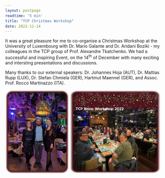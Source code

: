 ```yaml
---
layout: postpage
readtime: '5 min'
title: "TCP Christmas Workshop"
date: 2022-12-14
---
```


<span class="dropcap"> I</span>t was a great pleasure for me to co-organise a Christmas Workshop at the University of Luxembourg with Dr. Mario Galante and Dr. Aridani Boziki - 
my colleagues in the TCP group of Prof. Alexandre Tkatchenko.
We had a successful and inspiring Event, on the 14<sup>th</sup> of December with many exciting and intersting 
presentations and discussions.

Many thanks to our external speakers: Dr. Johannes Hoja (AUT), Dr. Mattias Rupp (LUX), Dr. Stefan Chmiela (GER),
Hartmut Maennel (GER), and Assoc. Prof. Rocco Martinazzo (ITA).

<img width=800 src='https://raw.githubusercontent.com/carolin-m/carolin-m.github.io/main/img/posts/post_TCP-Xmas-Workshop.png'> 
